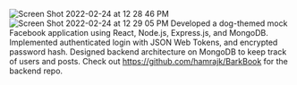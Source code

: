 ![Screen Shot 2022-02-24 at 12 28 46 PM](https://user-images.githubusercontent.com/64816931/155576374-8b57d04f-a844-4e54-8836-49727d9cc3fc.png)
![Screen Shot 2022-02-24 at 12 29 05 PM](https://user-images.githubusercontent.com/64816931/155576379-179d12b2-78d8-4508-84fd-a23bbbf79b81.png)
Developed a dog-themed mock Facebook application using React, Node.js, Express.js, and MongoDB. Implemented authenticated login with JSON Web Tokens, and encrypted password hash. Designed backend architecture on MongoDB to keep track of users and posts. Check out https://github.com/hamrajk/BarkBook for the backend repo.

